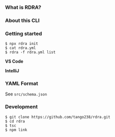 ### What is RDRA?

### About this CLI

### Getting started

```shell
$ npx rdra init
$ cat rdra.yml
$ rdra -f rdra.yml list
```

**VS Code**

**IntelliJ**


### YAML Format

See `src/schema.json`

### Development

```shell
$ git clone https://github.com/tango238/rdra.git
$ cd rdra
$ tsc
$ npm link
```
